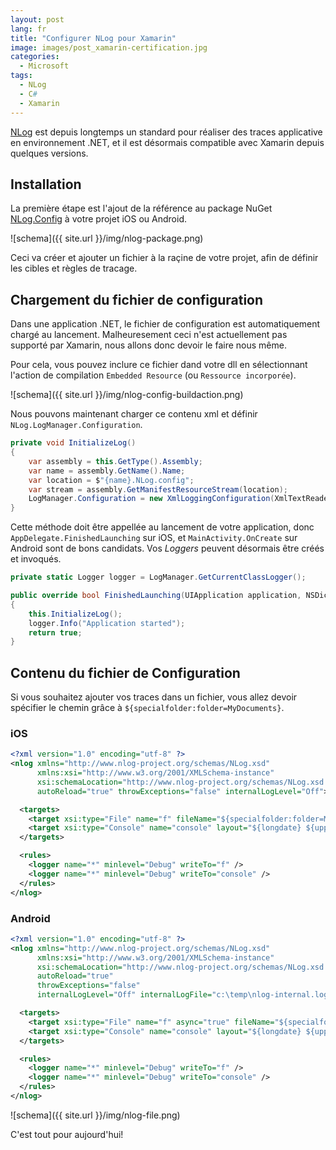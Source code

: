 ```yaml
---
layout: post
lang: fr
title: "Configurer NLog pour Xamarin"
image: images/post_xamarin-certification.jpg
categories:
  - Microsoft
tags:
  - NLog
  - C#
  - Xamarin
---
```


[NLog](http://nlog-project.org/) est depuis longtemps
un standard pour réaliser des traces applicative en environnement .NET, et il est désormais compatible avec Xamarin depuis quelques versions.

## Installation

La première étape est l'ajout de la référence au package NuGet [NLog.Config](https://www.nuget.org/packages/NLog.Config/) à votre projet iOS ou Android.

![schema]({{ site.url }}/img/nlog-package.png)

Ceci va créer et ajouter un fichier à la raçine de votre projet, afin de définir les cibles et règles de tracage.

## Chargement du fichier de configuration

Dans une application .NET, le fichier de configuration est automatiquement chargé au lancement. Malheuresement ceci n'est actuellement pas supporté par Xamarin, nous allons donc devoir le faire nous même.

Pour cela, vous pouvez inclure ce fichier dand votre dll en sélectionnant l'action de compilation `Embedded Resource` (ou `Ressource incorporée`).

![schema]({{ site.url }}/img/nlog-config-buildaction.png)

Nous pouvons maintenant charger ce contenu xml et définir `NLog.LogManager.Configuration`.

```csharp
private void InitializeLog()
{
	var assembly = this.GetType().Assembly;
	var name = assembly.GetName().Name;
	var location = $"{name}.NLog.config";
	var stream = assembly.GetManifestResourceStream(location);
	LogManager.Configuration = new XmlLoggingConfiguration(XmlTextReader.Create(stream), null);
}
```
Cette méthode doit être appellée au lancement de votre application, donc `AppDelegate.FinishedLaunching` sur iOS, et `MainActivity.OnCreate` sur Android sont de bons candidats. Vos *Loggers* peuvent désormais être créés et invoqués.

```csharp
private static Logger logger = LogManager.GetCurrentClassLogger();

public override bool FinishedLaunching(UIApplication application, NSDictionary launchOptions)
{
	this.InitializeLog();
	logger.Info("Application started");
	return true;
}
```

## Contenu du fichier de Configuration

Si vous souhaitez ajouter vos traces dans un fichier, vous allez devoir spécifier le chemin grâce à `${specialfolder:folder=MyDocuments}`.

### iOS

```xml
<?xml version="1.0" encoding="utf-8" ?>
<nlog xmlns="http://www.nlog-project.org/schemas/NLog.xsd"
      xmlns:xsi="http://www.w3.org/2001/XMLSchema-instance"
      xsi:schemaLocation="http://www.nlog-project.org/schemas/NLog.xsd NLog.xsd"
      autoReload="true" throwExceptions="false" internalLogLevel="Off">

  <targets>
    <target xsi:type="File" name="f" fileName="${specialfolder:folder=MyDocuments}/../Library/logs/${shortdate}.log" layout="${longdate} ${uppercase:${level}} ${message}" />
    <target xsi:type="Console" name="console" layout="${longdate} ${uppercase:${level}} ${message}" />
  </targets>

  <rules>
    <logger name="*" minlevel="Debug" writeTo="f" />
    <logger name="*" minlevel="Debug" writeTo="console" />
  </rules>
</nlog>
```

### Android

```xml
<?xml version="1.0" encoding="utf-8" ?>
<nlog xmlns="http://www.nlog-project.org/schemas/NLog.xsd"
      xmlns:xsi="http://www.w3.org/2001/XMLSchema-instance"
      xsi:schemaLocation="http://www.nlog-project.org/schemas/NLog.xsd NLog.xsd"
      autoReload="true"
      throwExceptions="false"
      internalLogLevel="Off" internalLogFile="c:\temp\nlog-internal.log">

  <targets>
    <target xsi:type="File" name="f" async="true" fileName="${specialfolder:folder=MyDocuments}/logs/${shortdate}.log" layout="${longdate} ${uppercase:${level}} ${message}" />
    <target xsi:type="Console" name="console" layout="${longdate} ${uppercase:${level}} ${message}" />
  </targets>

  <rules>
    <logger name="*" minlevel="Debug" writeTo="f" />
    <logger name="*" minlevel="Debug" writeTo="console" />
  </rules>
</nlog>
```

![schema]({{ site.url }}/img/nlog-file.png)

C'est tout pour aujourd'hui!